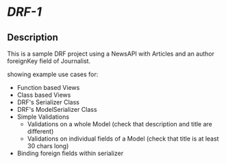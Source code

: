 # _DRF-1_

## Description

This is a sample DRF project using a NewsAPI with Articles and an author
foreignKey field of Journalist.

showing example use cases for:

- Function based Views
- Class based Views
- DRF's Serializer Class
- DRF's ModelSerializer Class
- Simple Validations
  - Validations on a whole Model (check that description and title are different)
  - Validations on individual fields of a Model (check that title is at least 30 chars long)
- Binding foreign fields within serializer
